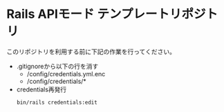 # Rails APIモード テンプレートリポジトリ

このリポジトリを利用する前に下記の作業を行ってください。
- .gitignoreから以下の行を消す
    - /config/credentials.yml.enc
    - /config/credentials/*
- credentials再発行
  ```sh
  bin/rails credentials:edit
  ```
